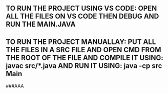 ## TO RUN THE PROJECT USING VS CODE: OPEN ALL THE FILES ON VS CODE THEN DEBUG AND RUN THE MAIN.JAVA
## TO RUN THE PROJECT MANUALLAY: PUT ALL THE FILES IN A SRC FILE AND OPEN CMD FROM THE ROOT OF THE FILE AND COMPILE IT USING:  javac src/*.java AND RUN IT USING: java -cp src Main
###AAA
